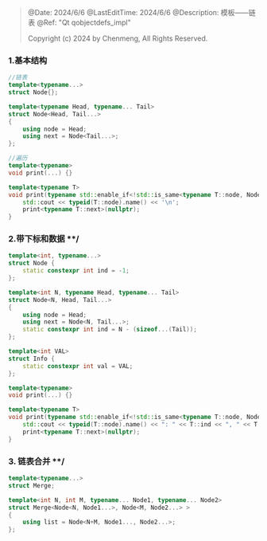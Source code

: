 > @Date: 2024/6/6
> @LastEditTime: 2024/6/6
> @Description: 模板——链表
> @Ref: "Qt qobjectdefs_impl"
> 
> Copyright (c) 2024 by Chenmeng, All Rights Reserved. 

### 1.基本结构
```cpp
//链表
template<typename...>
struct Node{};

template<typename Head, typename... Tail>
struct Node<Head, Tail...>
{
    using node = Head;
    using next = Node<Tail...>;
};

//遍历
template<typename>
void print(...) {}

template<typename T>
void print(typename std::enable_if<!std::is_same<typename T::node, Node<>>::value>::type* = 0) {
    std::cout << typeid(T::node).name() << '\n';
    print<typename T::next>(nullptr);
}
```

### 2.带下标和数据 **/
```cpp
template<int, typename...>
struct Node {
    static constexpr int ind = -1;
};

template<int N, typename Head, typename... Tail>
struct Node<N, Head, Tail...>
{
    using node = Head;
    using next = Node<N, Tail...>;
    static constexpr int ind = N - (sizeof...(Tail));
};

template<int VAL>
struct Info {
    static constexpr int val = VAL;
};

template<typename>
void print(...) {}

template<typename T>
void print(typename std::enable_if<!std::is_same<typename T::node, Node<0>>::value>::type* = 0) {
    std::cout << typeid(T::node).name() << ": " << T::ind << ", " << T::node::val << '\n';
    print<typename T::next>(nullptr);
}
```

### 3. 链表合并 **/
```cpp
template<typename...>
struct Merge;

template<int N, int M, typename... Node1, typename... Node2>
struct Merge<Node<N, Node1...>, Node<M, Node2...> >
{
    using list = Node<N+M, Node1..., Node2...>;
};
```
